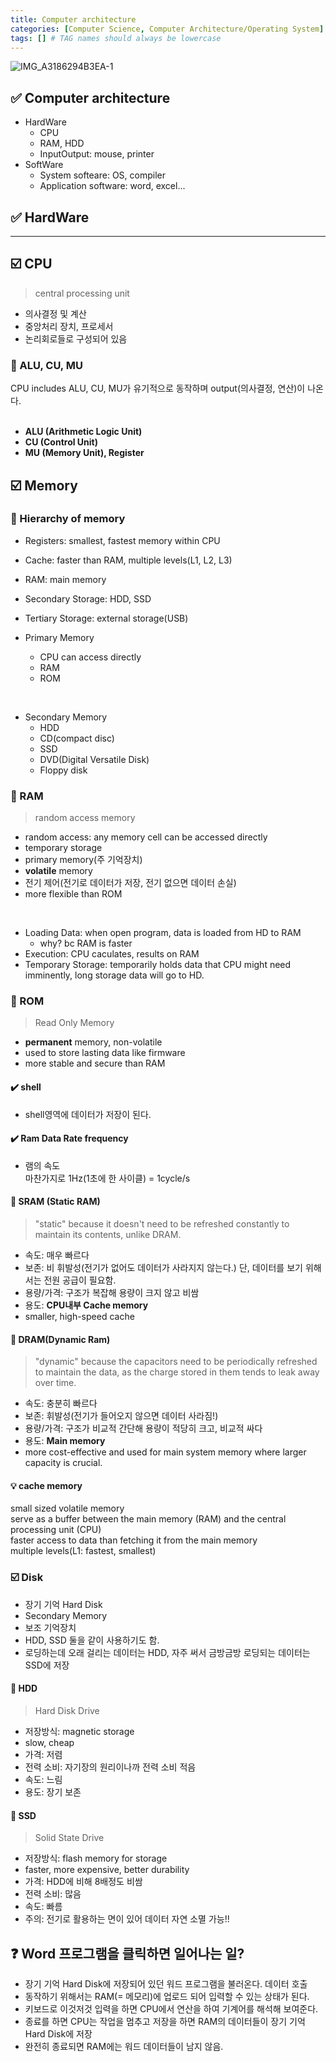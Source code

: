 ```yaml
---
title: Computer architecture
categories: [Computer Science, Computer Architecture/Operating System]
tags: [] # TAG names should always be lowercase
---
```


![IMG_A3186294B3EA-1](https://github.com/soheeparklee/personal_project_musicApp/assets/97790983/ca894f5f-c365-4e37-923f-55627b99a4fc)

## ✅ Computer architecture

- HardWare
  - CPU
  - RAM, HDD
  - InputOutput: mouse, printer
- SoftWare
  - System softeare: OS, compiler
  - Application software: word, excel...

## ✅ HardWare

---

## ☑️ CPU

> central processing unit

- 의사결정 및 계산
- 중앙처리 장치, 프로세서
- 논리회로들로 구성되어 있음

### 📍 ALU, CU, MU

CPU includes ALU, CU, MU가 유기적으로 동작하며 output(의사결정, 연산)이 나온다.  
<br>

- **ALU (Arithmetic Logic Unit)**
- **CU (Control Unit)**
- **MU (Memory Unit), Register**

## ☑️ Memory

### 📍 Hierarchy of memory

- Registers: smallest, fastest memory within CPU
- Cache: faster than RAM, multiple levels(L1, L2, L3)
- RAM: main memory
- Secondary Storage: HDD, SSD
- Tertiary Storage: external storage(USB)

- Primary Memory
  - CPU can access directly
  - RAM
  - ROM

<br>

- Secondary Memory
  - HDD
  - CD(compact disc)
  - SSD
  - DVD(Digital Versatile Disk)
  - Floppy disk

### 📍 RAM

> random access memory

- random access: any memory cell can be accessed directly
- temporary storage
- primary memory(주 기억장치)
- **volatile** memory
- 전기 제어(전기로 데이터가 저장, 전기 없으면 데이터 손실)
- more flexible than ROM

<br>

- Loading Data: when open program, data is loaded from HD to RAM
  - why? bc RAM is faster
- Execution: CPU caculates, results on RAM
- Temporary Storage: temporarily holds data that CPU might need imminently, long storage data will go to HD.

### 📍 ROM

> Read Only Memory

- **permanent** memory, non-volatile
- used to store lasting data like firmware
- more stable and secure than RAM

#### ✔️ shell

- shell영역에 데이터가 저장이 된다.

#### ✔️ Ram Data Rate frequency

- 램의 속도  
  마찬가지로 1Hz(1초에 한 사이클) = 1cycle/s

#### 📍 SRAM (Static RAM)

> "static" because it doesn't need to be refreshed constantly to maintain its contents, unlike DRAM.

- 속도: 매우 빠르다
- 보존: 비 휘발성(전기가 없어도 데이터가 사라지지 않는다.)
  단, 데이터를 보기 위해서는 전원 공급이 필요함.
- 용량/가격: 구조가 복잡해 용량이 크지 않고 비쌈
- 용도: **CPU내부 Cache memory**
- smaller, high-speed cache

#### 📍 DRAM(Dynamic Ram)

> "dynamic" because the capacitors need to be periodically refreshed to maintain the data, as the charge stored in them tends to leak away over time.

- 속도: 충분히 빠르다
- 보존: 휘발성(전기가 들어오지 않으면 데이터 사라짐!)
- 용량/가격: 구조가 비교적 간단해 용량이 적당히 크고, 비교적 싸다
- 용도: **Main memory**
- more cost-effective and used for main system memory where larger capacity is crucial.

#### 💡 cache memory

small sized volatile memory  
serve as a buffer between the main memory (RAM) and the central processing unit (CPU)  
faster access to data than fetching it from the main memory  
multiple levels(L1: fastest, smallest)

### ☑️ Disk

- 장기 기억 Hard Disk
- Secondary Memory
- 보조 기억장치
- HDD, SSD 둘을 같이 사용하기도 함.
- 로딩하는데 오래 걸리는 데이터는 HDD, 자주 써서 금방금방 로딩되는 데이터는 SSD에 저장

#### 📍 HDD

> Hard Disk Drive

- 저장방식: magnetic storage
- slow, cheap
- 가격: 저렴
- 전력 소비: 자기장의 원리이나까 전력 소비 적음
- 속도: 느림
- 용도: 장기 보존

#### 📍 SSD

> Solid State Drive

- 저장방식: flash memory for storage
- faster, more expensive, better durability
- 가격: HDD에 비해 8배정도 비쌈
- 전력 소비: 많음
- 속도: 빠름
- 주의: 전기로 활용하는 면이 있어 데이터 자연 소멸 가능!!

## ❓ Word 프로그램을 클릭하면 일어나는 일?

- 장기 기억 Hard Disk에 저장되어 있던 워드 프로그램을 불러온다. 데이터 호출
- 동작하기 위해서는 RAM(= 메모리)에 업로드 되어 입력할 수 있는 상태가 된다.
- 키보드로 이것저것 입력을 하면 CPU에서 연산을 하여 기계어를 해석해 보여준다.
- 종료를 하면 CPU는 작업을 멈추고 저장을 하면 RAM의 데이터들이 장기 기억 Hard Disk에 저장
- 완전히 종료되면 RAM에는 워드 데이터들이 남지 않음.
